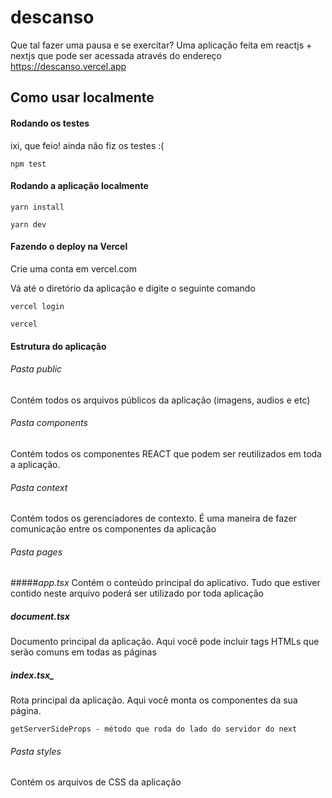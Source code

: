 # descanso

Que tal fazer uma pausa e se exercitar? Uma aplicação feita em reactjs + nextjs que pode ser acessada através do endereço https://descanso.vercel.app

## Como usar localmente

#### Rodando os testes

ixi, que feio! ainda não fiz os testes :(

```
npm test
```

#### Rodando a aplicação localmente

```
yarn install

yarn dev
```

#### Fazendo o deploy na Vercel

Crie uma conta em vercel.com

Vá até o diretório da aplicação e digite o seguinte comando

```
vercel login 
```

```
vercel
```

#### Estrutura do aplicação

###### Pasta public
Contém todos os arquivos públicos da aplicação (imagens, audios e etc)

###### Pasta components
Contém todos os componentes REACT que podem ser reutilizados em toda a aplicação.

###### Pasta context
Contém todos os gerenciadores de contexto. É uma maneira de fazer comunicação entre os componentes da aplicação

###### Pasta pages
#####_app.tsx_
Contém o conteúdo principal do aplicativo. Tudo que estiver contido neste arquivo poderá ser utilizado por toda aplicação

##### _document.tsx_
Documento principal da aplicação. Aqui você pode incluir tags HTMLs que serão comuns em todas as páginas

##### index.tsx_
Rota principal da aplicação. Aqui você monta os componentes da sua página.

```
getServerSideProps - método que roda do lado do servidor do next
```

###### Pasta styles
Contém os arquivos de CSS da aplicação

